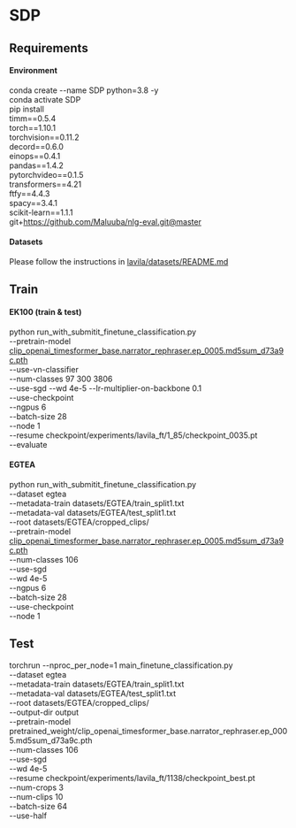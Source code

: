 # SDP
## Requirements  
#### Environment
conda create --name SDP python=3.8 -y  
conda activate SDP  
pip install  
timm==0.5.4  
torch==1.10.1  
torchvision==0.11.2  
decord==0.6.0  
einops==0.4.1  
pandas==1.4.2  
pytorchvideo==0.1.5  
transformers==4.21  
ftfy==4.4.3  
spacy==3.4.1  
scikit-learn==1.1.1  
git+https://github.com/Maluuba/nlg-eval.git@master
#### Datasets  
Please follow the instructions in <a href="https://github.com/facebookresearch/LaViLa/blob/main/datasets/README.md" target="_blank">lavila/datasets/README.md</a>  
## Train  
#### EK100 (train & test)
python run_with_submitit_finetune_classification.py \
    --pretrain-model <a href="https://dl.fbaipublicfiles.com/lavila/checkpoints/dual_encoders/ego4d/clip_openai_timesformer_base.narrator_rephraser.ep_0005.md5sum_d73a9c.pth" target="_blank">clip_openai_timesformer_base.narrator_rephraser.ep_0005.md5sum_d73a9c.pth</a> \
    --use-vn-classifier \
    --num-classes 97 300 3806 \
    --use-sgd --wd 4e-5 --lr-multiplier-on-backbone 0.1 \
    --use-checkpoint \
    --ngpus 6 \
    --batch-size 28 \
    --node 1 \
    --resume checkpoint/experiments/lavila_ft/1_85/checkpoint_0035.pt \
    --evaluate 
#### EGTEA  
python run_with_submitit_finetune_classification.py \
    --dataset egtea \
    --metadata-train datasets/EGTEA/train_split1.txt \
    --metadata-val datasets/EGTEA/test_split1.txt \
    --root datasets/EGTEA/cropped_clips/ \
    --pretrain-model <a href="https://dl.fbaipublicfiles.com/lavila/checkpoints/dual_encoders/ego4d/clip_openai_timesformer_base.narrator_rephraser.ep_0005.md5sum_d73a9c.pth" target="_blank">clip_openai_timesformer_base.narrator_rephraser.ep_0005.md5sum_d73a9c.pth</a> \
    --num-classes 106 \
    --use-sgd \
    --wd 4e-5 \
    --ngpus 6 \
    --batch-size 28 \
    --use-checkpoint \
    --node 1 
## Test  
torchrun --nproc_per_node=1 main_finetune_classification.py  \
--dataset egtea  \
--metadata-train datasets/EGTEA/train_split1.txt  \
--metadata-val datasets/EGTEA/test_split1.txt  \
--root datasets/EGTEA/cropped_clips/  \
--output-dir output  \
--pretrain-model pretrained_weight/clip_openai_timesformer_base.narrator_rephraser.ep_0005.md5sum_d73a9c.pth  \
--num-classes 106  \
--use-sgd  \
--wd 4e-5  \
--resume checkpoint/experiments/lavila_ft/1138/checkpoint_best.pt  \
--num-crops 3  \
--num-clips 10  \
--batch-size 64  \
--use-half


